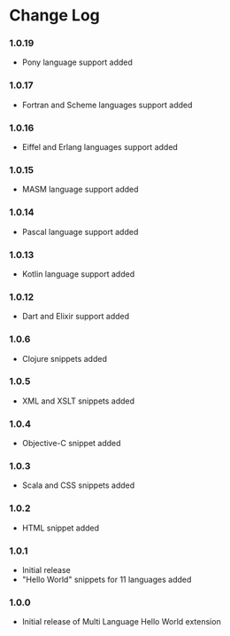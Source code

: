 # Change Log

### 1.0.19

- Pony language support added

### 1.0.17

- Fortran and Scheme languages support added

### 1.0.16

- Eiffel and Erlang languages support added

### 1.0.15

- MASM language support added

### 1.0.14

- Pascal language support added

### 1.0.13

- Kotlin language support added

### 1.0.12

- Dart and Elixir support added

### 1.0.6

- Clojure snippets added

### 1.0.5

- XML and XSLT snippets added

### 1.0.4

- Objective-C snippet added

### 1.0.3

- Scala and CSS snippets added

### 1.0.2

- HTML snippet added

### 1.0.1

- Initial release
- "Hello World" snippets for 11 languages added

### 1.0.0

- Initial release of Multi Language Hello World extension
